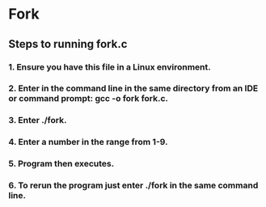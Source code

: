 # Fork

## Steps to running fork.c

### 1. Ensure you have this file in a Linux environment.
### 2. Enter in the command line in the same directory from an IDE or command prompt: **gcc -o fork fork.c**.
### 3. Enter  **./fork**.
### 4. Enter a number in the range from 1-9.
### 5. Program then executes.
### 6. To rerun the program just enter ./fork in the same command line.




